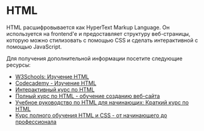 # HTML

HTML расшифровывается как HyperText Markup Language. Он используется на frontend'е и предоставляет структуру веб-страницы, которую можно стилизовать с помощью CSS и сделать интерактивной с помощью JavaScript.

Для получения дополнительной информации посетите следующие ресурсы:

- [W3Schools: Изучение HTML](https://www.w3schools.com/html/html_intro.asp)
- [Codecademy - Изучение HTML](https://www.codecademy.com/learn/learn-html)
- [Интерактивный курс по HTML](https://github.com/denysdovhan/learnyouhtml)
- [Полный курс по HTML - обучение созданию веб-сайта](https://www.youtube.com/watch?v=pQN-pnXPaVg)
- [Учебное руководство по HTML для начинающих: Краткий курс по HTML](https://www.youtube.com/watch?v=qz0aGYrrlhU)
- [Курс полного обучения HTML и CSS - от начинающего до профессионала](https://youtu.be/a_iQb1lnAEQ)
